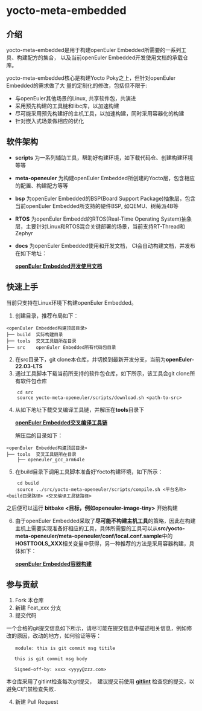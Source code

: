 # yocto-meta-embedded

## 介绍

yocto-meta-embedded是用于构建openEuler Embedded所需要的一系列工具、构建配方的集合，
以及当前openEuler Embedded开发使用文档的承载仓库。

yocto-meta-embedded核心是构建Yocto Poky之上，但针对openEuler Embedded的需求做了大
量的定制化的修改，包括但不限于:

* 与openEuler其他场景的Linux, 共享软件包，共演进
* 采用预先构建的工具链和libc库，以加速构建
* 尽可能采用预先构建好的主机工具，以加速构建，同时采用容器化的构建
* 针对嵌入式场景做相应的优化

## 软件架构

* **scripts** 为一系列辅助工具，帮助好构建环境，如下载代码仓、创建构建环境等等
* **meta-openeuler** 为构建openEuler Embedded所创建的Yocto层，包含相应的配置、构建配方等等
* **bsp** 为openEuler Embedded的BSP(Board Support Package)抽象层，包含当前openEuler Embedded所支持的硬件BSP, 如QEMU、树莓派4B等
* **RTOS** 为openEuler Embeddd的RTOS(Real-Time Operating System)抽象层，主要针对Linux和RTOS混合关键部署的场景，当前支持RT-Thread和Zephyr
* **docs** 为openEuler Embedded使用和开发文档， CI会自动构建文档，并发布在如下地址：

    [**openEuler Embedded开发使用文档**](https://openeuler.gitee.io/yocto-meta-openeuler)

## 快速上手

当前只支持在Linux环境下构建openEuler Embedded。

1. 创建目录，推荐布局如下：
```
<openEuler Embedded构建顶层目录>
├── build  实际构建目录
├── tools  交叉工具链所在目录
├── src    openEuler Embedded所有代码包目录
```
2. 在src目录下，git clone本仓库，并切换到最新开发分支，当前为**openEuler-22.03-LTS**
3. 通过工具脚本下载当前所支持的软件包仓库，如下所示，该工具会git clone所有软件包仓库
```shell
    cd src
    source yocto-meta-openeuler/scripts/download.sh <path-to-src>
```
4. 从如下地址下载交叉编译工具链，并解压在**tools**目录下

    [**openEuler Embedded交叉编译工具链**](https://gitee.com/openeuler/yocto-embedded-tools/releases)

    解压后的目录如下：
```
<openEuler Embedded构建顶层目录>
├── tools  交叉工具链所在目录
    ├── openeuler_gcc_arm64le
```
5. 在build目录下调用工具脚本准备好Yocto构建环境，如下所示：
```shell
    cd build
    source ../src/yocto-meta-openeuler/scripts/compile.sh <平台名称> <build目录路径> <交叉编译工具链路径>
```
 之后便可以运行 **bitbake <目标，例如openeuler-image-tiny>** 开始构建

6. 由于openEuler Embedded采取了**尽可能不构建主机工具**的策略，因此在构建主机上需要实现准备好相应的工具，具体所需要的工具可以从**src/yocto-meta-openeuler/meta-openeuler/conf/local.conf.sample**中的**HOSTTOOLS_XXX**相关变量中获得，另一种推荐的方法是采用容器构建，具体如下：

    [**openEuler Embedded容器构建**](https://openeuler.gitee.io/yocto-meta-openeuler/yocto/quickbuild/container-build.html)

## 参与贡献

1.  Fork 本仓库
2.  新建 Feat_xxx 分支
3.  提交代码

一个合格的git提交信息如下所示，请尽可能在提交信息中描述相关信息，例如修改的原因，改动的地方，如何验证等等：

```
　　module: this is git commit msg titile

   this is git commit msg body

   Signed-off-by: xxxx <yyyy@zzz.com>
```

本仓库采用了gitlint检查每次git提交，　建议提交前使用 [**gitlint**](https://jorisroovers.com/gitlint) 检查您的提交，以避免CI门禁检查失败．

4.  新建 Pull Request
